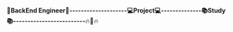 :star2:**BackEnd Engineer:star2:--------------------:computer:Project:computer:--------------:books:Study:books:-------------------------**:fire::running::fire:
